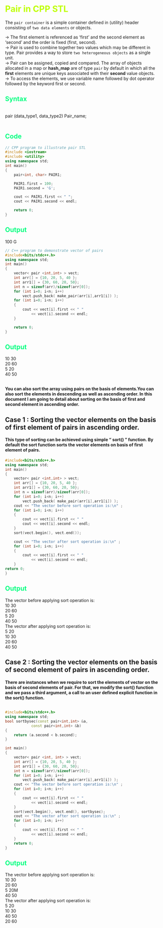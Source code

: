  <h1 style="color:rgb(191,255,0)">Pair in CPP STL</h1>


<p>

The `pair container` is a simple container defined in (utility) header consisting of `two data elements` or objects. 

-> The first element is referenced as ‘first’ and the second element as ‘second’ and the order is fixed (first, second).<br>
-> Pair is used to combine together two values which may be different in type. Pair provides a way to store `two heterogeneous objects` as a single unit.<br>
-> Pair can be assigned, copied and compared. The array of objects allocated in a map or <b>hash_map</b> are of type `pair` by default in which all the <b>first</b> elements are unique keys associated with their <b>second</b> value objects.<br>
-> To access the elements, we use variable name followed by dot operator followed by the keyword first or second.

</p>

<h2 style="color:rgb(0, 255, 128)">Syntax</h2>

<br>
pair (data_type1, data_type2) Pair_name;
<br><br>

<h2 style="color:rgb(0, 255, 128)">Code</h2>



```cpp
// CPP program to illustrate pair STL
#include <iostream>
#include <utility>
using namespace std;
int main()
{
	pair<int, char> PAIR1;

	PAIR1.first = 100;
	PAIR1.second = 'G';

	cout << PAIR1.first << " ";
	cout << PAIR1.second << endl;

	return 0;
}
```

<h2 style="color:rgb(0, 255, 128)">Output</h2>

100 G

```cpp
// C++ program to demonstrate vector of pairs
#include<bits/stdc++.h>
using namespace std;
int main()
{
	vector< pair <int,int> > vect;
	int arr[] = {10, 20, 5, 40 };
	int arr1[] = {30, 60, 20, 50};
	int n = sizeof(arr)/sizeof(arr[0]);
	for (int i=0; i<n; i++)
		vect.push_back( make_pair(arr[i],arr1[i]) );
	for (int i=0; i<n; i++)
	{
		cout << vect[i].first << " "
			<< vect[i].second << endl;
	}

	return 0;
}
```

<h2 style="color:rgb(0, 255, 128)">Output</h2>
10 30<br>
20 60<br>
5 20<br>
40 50
<br>
<br>
<p> <b>You can also sort the array using pairs on the basis of elements.You can also sort the elements in descending as well as ascending order. In this document I am going to detail about sorting on the basis of first and second element in ascending order.</b>
</p>
<h2>Case 1 : Sorting the vector elements on the basis of first element of pairs in ascending order.
</h2>
<h4> This type of sorting can be achieved using simple “ sort() ” function. By default the sort function sorts the vector elements on basis of first element of pairs.</h4>

```cpp
#include<bits/stdc++.h>
using namespace std;
int main()
{
	vector< pair <int,int> > vect;
	int arr[] = {10, 20, 5, 40 };
	int arr1[] = {30, 60, 20, 50};
	int n = sizeof(arr)/sizeof(arr[0]);
	for (int i=0; i<n; i++)
		vect.push_back( make_pair(arr[i],arr1[i]) );
	cout << "The vector before sort operation is:\n" ;
	for (int i=0; i<n; i++)
	{
		cout << vect[i].first << " "
		cout << vect[i].second << endl;
	}
	sort(vect.begin(), vect.end());

	cout << "The vector after sort operation is:\n" ;
	for (int i=0; i<n; i++)
	{
		cout << vect[i].first << " "
			<< vect[i].second << endl;
	}
return 0;
}
```
<h2 style="color:rgb(0, 255, 128)">Output</h2>
The vector before applying sort operation is:<br>
10 30<br>
20 60<br>
5 20<br>
40 50<br>
The vector after applying sort operation is:<br>
5 20<br>
10 30<br>
20 60<br>
40 50<br>
<h2>Case 2 : Sorting the vector elements on the basis of second element of pairs in ascending order.
</h2>
<h4>There are instances when we require to sort the elements of vector on the basis of second elements of pair. For that, we modify the sort() function and we pass a third argument, a call to an user defined explicit function in the sort() function.
</h4>

```cpp

#include<bits/stdc++.h>
using namespace std;
bool sortbysec(const pair<int,int> &a,
			const pair<int,int> &b)
{
	return (a.second < b.second);
}

int main()
{
	vector< pair <int, int> > vect;
	int arr[] = {10, 20, 5, 40 };
	int arr1[] = {30, 60, 20, 50};
	int n = sizeof(arr)/sizeof(arr[0]);
	for (int i=0; i<n; i++)
		vect.push_back( make_pair(arr[i],arr1[i]) );
	cout << "The vector before sort operation is:\n" ;
	for (int i=0; i<n; i++)
	{
		cout << vect[i].first << " "
			<< vect[i].second << endl;
	}
	sort(vect.begin(), vect.end(), sortbysec);
	cout << "The vector after sort operation is:\n" ;
	for (int i=0; i<n; i++)
	{
		cout << vect[i].first << " "
			<< vect[i].second << endl;
	}
	return 0;
}
```
<h2 style="color:rgb(0, 255, 128)">Output</h2>
The vector before applying sort operation is:<br>
10 30<br>
20 60<br>
5 20M<br>
40 50<br>
The vector after applying sort operation is:<br>
5 20<br>
10 30<br>
40 50<br>
20 60<br>


